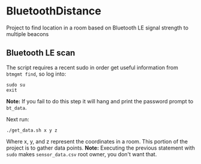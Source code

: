 # BluetoothDistance
Project to find location in a room based on Bluetooth LE signal strength to multiple beacons

## Bluetooth LE scan
The script requires a recent sudo in order get useful information from `btmgmt find`, so log into:
```
sudo su
exit
```
**Note:** If you fail to do this step it will hang and print the password prompt to `bt_data`.

Next run:
```
./get_data.sh x y z
```
Where x, y, and z represent the coordinates in a room. This portion of the project is to gather data points.
**Note:** Executing the previous statement with `sudo` makes `sensor_data.csv` root owner, you don't want that.
